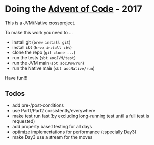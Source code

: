 # Doing the [Advent of Code](https://adventofcode.com) - 2017

This is a JVM/Native crossproject.

To make this work you need to ...

* install git (`brew install git`)
* install sbt (`brew install sbt`)
* clone the repo (`git clone ...`)
* run the tests (`sbt aocJVM/test`)
* run the JVM main (`sbt aocJVM/run`)
* run the Native main (`sbt aocNative/run`)

Have fun!!!

## Todos

* add pre-/post-conditions
* use Part1/Part2 consistently/everywhere
* make test run fast (by excluding long-running test until a full test is requested)
* add property based testing for all days
* optimize implementations for performance (especially Day3)
* make Day3 use a stream for the moves

